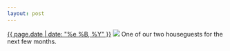 ```yaml
---
layout: post
---
```


<p>
  <time><a href="/430">{{ page.date | date: "%e %B, %Y" }}</a></time>
  <a href="/430"><img src="{{ site.assets_url }}/430.jpg"/></a>
  <span>One of our two houseguests for the next few months.</span>
</p>
